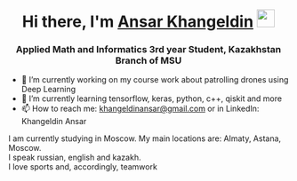 <h1 align="center">Hi there, I'm <a href="https://www.linkedin.com/in/ansar-khangeldin-2b3b56244/" target="_blank">Ansar Khangeldin</a> 
<img src="https://github.com/blackcater/blackcater/raw/main/images/Hi.gif" height="32"/></h1>
<h3 align="center">Applied Math and Informatics 3rd year Student, Kazakhstan Branch of MSU</h3>

<!--
**KhanZznBabyPluto/KhanZznBabyPluto** is a ✨ _special_ ✨ repository because its `README.md` (this file) appears on your GitHub profile.

Here are some ideas to get you started:
- 👯 I’m looking to collaborate on ...
- 🤔 I’m looking for help with ...
- 💬 Ask me about ...
- 😄 Pronouns: ...
- ⚡ Fun fact: ...

-->
- 🔭 I’m currently working on my course work about patrolling drones using Deep Learning
- 🌱 I’m currently learning tensorflow, keras, python, c++, qiskit and more  
- 📫 How to reach me: khangeldinansar@gmail.com or in LinkedIn: Khangeldin Ansar  

I am currently studying in Moscow. My main locations are: Almaty, Astana, Moscow.  
I speak russian, english and kazakh.  
I love sports and, accordingly, teamwork
